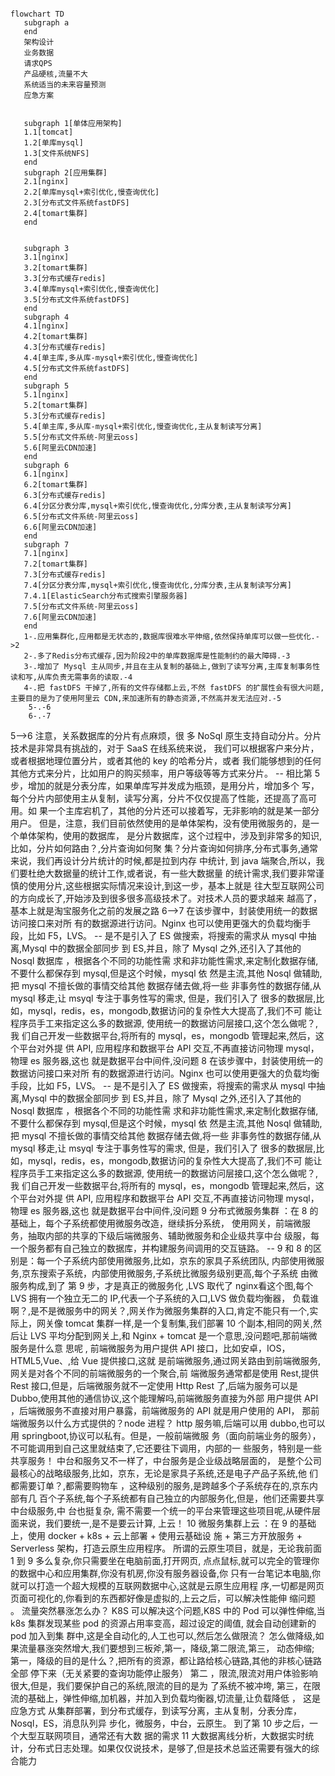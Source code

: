```mermaid

flowchart TD
   subgraph a
   end
   架构设计
   业务数据
   请求QPS
   产品硬核,流量不大
   系统适当的未来容量预测
   应急方案
   
   
   subgraph 1[单体应用架构]
   1.1[tomcat]
   1.2[单库mysql]
   1.3[文件系统NFS]
   end
   subgraph 2[应用集群]
   2.1[nginx]
   2.2[单库mysql+索引优化,慢查询优化]
   2.3[分布式文件系统fastDFS]
   2.4[tomart集群]
   end

   
   subgraph 3
   3.1[nginx]
   3.2[tomart集群]
   3.3[分布式缓存redis]
   3.4[单库mysql+索引优化,慢查询优化]
   3.5[分布式文件系统fastDFS]
   end
   subgraph 4
   4.1[nginx]
   4.2[tomart集群]
   4.3[分布式缓存redis]
   4.4[单主库,多从库-mysql+索引优化,慢查询优化]
   4.5[分布式文件系统fastDFS]
   end
   subgraph 5
   5.1[nginx]
   5.2[tomart集群]
   5.3[分布式缓存redis]
   5.4[单主库,多从库-mysql+索引优化,慢查询优化,主从复制读写分离]
   5.5[分布式文件系统-阿里云oss]
   5.6[阿里云CDN加速]
   end
   subgraph 6
   6.1[nginx]
   6.2[tomart集群]
   6.3[分布式缓存redis]
   6.4[分区分表分库,mysql+索引优化,慢查询优化,分库分表,主从复制读写分离]
   6.5[分布式文件系统-阿里云oss]
   6.6[阿里云CDN加速]
   end
   subgraph 7
   7.1[nginx]
   7.2[tomart集群]
   7.3[分布式缓存redis]
   7.4[分区分表分库,mysql+索引优化,慢查询优化,分库分表,主从复制读写分离]
   7.4.1[ElasticSearch分布式搜索引擎服务器]
   7.5[分布式文件系统-阿里云oss]
   7.6[阿里云CDN加速]
   end
   1-.应用集群化,应用都是无状态的,数据库很难水平伸缩,依然保持单库可以做一些优化.->2
   2-.多了Redis分布式缓存,因为阶段2中的单库数据库是性能制约的最大障碍.-3
   3-.增加了 Mysql 主从同步,并且在主从复制的基础上,做到了读写分离,主库复制事务性读和写,从库负责无需事务的读取.-4
   4-.把 fastDFS 干掉了,所有的文件存储都上云,不然 fastDFS 的扩展性会有很大问题,主要目的是为了使用阿里云 CDN,来加速所有的静态资源,不然高并发无法应对.-5
    5-.-6
    6-.-7
```

5-->6
注意，关系数据库的分片有点麻烦，很 多 NoSql 原生支持自动分片。分片技术是非常具有挑战的，对于 SaaS 在线系统来说， 我们可以根据客户来分片，或者根据地理位置分片，或者其他的 key 的哈希分片，或者 我们能够想到的任何其他方式来分片，比如用户的购买频率，用户等级等等方式来分片。 -- 相比第 5 步，增加的就是分表分库，如果单库写并发成为瓶颈，是用分片，增加多个 写，每个分片内部使用主从复制，读写分离，分片不仅仅提高了性能，还提高了高可用。如 果一个主库宕机了，其他的分片还可以接着写，无非影响的就是某一部分用户。 但是，注意，我们目前依然使用的是单体架构，没有使用微服务的，是一个单体架构，使用的数据库， 是分片数据库，这个过程中，涉及到非常多的知识,比如，分片如何路由？,分片查询如何聚 集？分片查询如何排序,分布式事务,通常来说，我们再设计分片统计的时候,都是拉到内存 中统计, 到 java 端聚合,所以，我们要杜绝大数据量的统计工作,或者说，有一些大数据量 的统计需求,我们要非常谨慎的使用分片,这些根据实际情况来设计,到这一步，基本上就是 往大型互联网公司的方向成长了,开始涉及到很多很多高级技术了。对技术人员的要求越来 越高了，基本上就是淘宝服务化之前的发展之路
6-->7
在该步骤中，封装使用统一的数据访问接口来对所 有的数据源进行访问。Nginx 也可以使用更强大的负载均衡手段，比如 F5，LVS。 -- 是不是引入了 ES 做搜索，将搜索的需求从 mysql 中抽离,Mysql 中的数据全部同步 到 ES,并且，除了 Mysql 之外,还引入了其他的 Nosql 数据库 ，根据各个不同的功能性需 求和非功能性需求,来定制化数据存储,不要什么都保存到 mysql,但是这个时候，mysql 依 然是主流,其他 Nosql 做辅助,把 mysql 不擅长做的事情交给其他 数据存储去做,将一些 非事务性的数据存储,从 mysql 移走,让 msyql 专注于事务性写的需求, 但是，我们引入了 很多的数据层,比如，mysql，redis，es，mongodb,数据访问的复杂性大大提高了,我们不可 能让程序员手工来指定这么多的数据源, 使用统一的数据访问层接口,这个怎么做呢？,我 们自己开发一些数据平台,将所有的 mysql，es，mongodb 管理起来,然后，这个平台对外提 供 API, 应用程序和数据平台 API 交互,不再直接访问物理 mysql，物理 es 服务器,这也 就是数据平台中间件,没问题
8
在该步骤中，封装使用统一的数据访问接口来对所 有的数据源进行访问。Nginx 也可以使用更强大的负载均衡手段，比如 F5，LVS。 -- 是不是引入了 ES 做搜索，将搜索的需求从 mysql 中抽离,Mysql 中的数据全部同步 到 ES,并且，除了 Mysql 之外,还引入了其他的 Nosql 数据库 ，根据各个不同的功能性需 求和非功能性需求,来定制化数据存储,不要什么都保存到 mysql,但是这个时候，mysql 依 然是主流,其他 Nosql 做辅助,把 mysql 不擅长做的事情交给其他 数据存储去做,将一些 非事务性的数据存储,从 mysql 移走,让 msyql 专注于事务性写的需求, 但是，我们引入了 很多的数据层,比如，mysql，redis，es，mongodb,数据访问的复杂性大大提高了,我们不可 能让程序员手工来指定这么多的数据源, 使用统一的数据访问层接口,这个怎么做呢？,我 们自己开发一些数据平台,将所有的 mysql，es，mongodb 管理起来,然后，这个平台对外提 供 API, 应用程序和数据平台 API 交互,不再直接访问物理 mysql，物理 es 服务器,这也 就是数据平台中间件,没问题
9
分布式微服务集群 ：在 8 的基础上，每个子系统都使用微服务改造，继续拆分系统， 使用网关，前端微服务，抽取内部的共享的下级后端微服务、辅助微服务和企业级共享中台 级服，每一个服务都有自己独立的数据库，并构建服务间调用的交互链路。 -- 9 和 8 的区别是：每一个子系统内部使用微服务,比如，京东的家具子系统团队, 内部使用微服务,京东搜索子系统，内部使用微服务,子系统比微服务级别更高,每个子系统 由微服务构成,到了 第 9 步，才是真正的微服务化 ,LVS 取代了 nginx看这个图,每个 LVS 拥有一个独立无二的 IP,代表一个子系统的入口,LVS 做负载均衡器， 负载谁啊？,是不是微服务中的网关？,网关作为微服务集群的入口,肯定不能只有一个,实 际上，网关像 tomcat 集群一样,是一个复制集,我们部署 10 个副本,相同的网关,然后让 LVS 平均分配到网关上,和 Nginx + tomcat 是一个意思,没问题吧,那前端微服务是什么意 思呢 ,
前端微服务为用户提供 API 接口，比如安卓，IOS，HTML5,Vue、,给 Vue 提供接口,这就 是前端微服务,通过网关路由到前端微服务,网关是对各个不同的前端微服务的一个聚合,前 端微服务通常都是使用 Rest,提供 Rest 接口,但是，后端微服务就不一定使用 Http Rest 了,后端为服务可以是 Dubbo,使用其他的通信协议,这个能理解吗,前端微服务直接为外部 用户提供 API ，后端微服务不直接对用户暴露，前端微服务的 API 就是用户使用的 API， 那前端微服务以什么方式提供的？node 进程？ http 服务嘛,后端可以用 dubbo,也可以用 springboot,协议可以私有。但是，一般前端微服 务（面向前端业务的服务），不可能调用到自己这里就结束了,它还要往下调用，内部的一 些服务，特别是一些共享服务！ 中台和服务又不一样了，中台服务是企业级战略层面的， 是整个公司最核心的战略级服务,比如，京东，无论是家具子系统,还是电子产品子系统,他 们都需要订单？,都需要购物车 ，这种级别的服务,是跨越多个子系统存在的,京东内部有几 百个子系统,每个子系统都有自己独立的内部服务化,但是，他们还需要共享中台级服务,中 台也挺复杂,
需不需要一个统一的平台来管理这些项目呢,从硬件层面来说，我们要统一,是不是要云计算, 上云！
10
微服务集群上云 ：在 9 的基础上，使用 docker + k8s + 云上部署 + 使用云基础设 施 + 第三方开放服务 + Serverless 架构，打造云原生应用程序。
所谓的云原生项目，就是，无论我前面 1 到 9 多么复杂,你只需要坐在电脑前面,打开网页, 点点鼠标,就可以完全的管理你的数据中心和应用集群,你没有机房,你没有服务器设备,你 只有一台笔记本电脑,你就可以打造一个超大规模的互联网数据中心,这就是云原生应用程 序,一切都是网页页面可视化的,你看到的东西都好像是虚拟的,上云之后，可以解决性能伸 缩问题 。
流量突然暴涨怎么办？ K8S 可以解决这个问题,K8S 中的 Pod 可以弹性伸缩,当 k8s 集群发现某些 pod 的资源占用率变高，超过设定的阈值, 就会自动创建新的 pod 加入到集 群中,这是全自动化的,人工也可以,然后怎么做限流？
怎么做降级,如果流量暴涨突然增大,我们要想到三板斧,第一，降级,第二限流,第三， 动态伸缩;
第一，降级的目的是什么？,把所有的资源，都让路给核心链路,其他的非核心链路全部 停下来（无关紧要的查询功能停止服务）
第二 ，限流,限流对用户体验影响很大,但是，我们要保护自己的系统,限流的目的是为 了系统不被冲垮,
第三，在限流的基础上，弹性伸缩,加机器，并加入到负载均衡器,切流量,让负载降低 ， 这是应急方式 从集群部署，到分布式缓存，到读写分离，主从复制，分表分库，Nosql，ES，消息队列异 步化，微服务，中台，云原生。 到了第 10 步之后，一个大型互联网项目，通常还有大数 据的需求
11
大数据离线分析，大数据实时统计，分布式日志处理。如果仅仅说技术，是够了,但是技术总监还需要有强大的综合能力